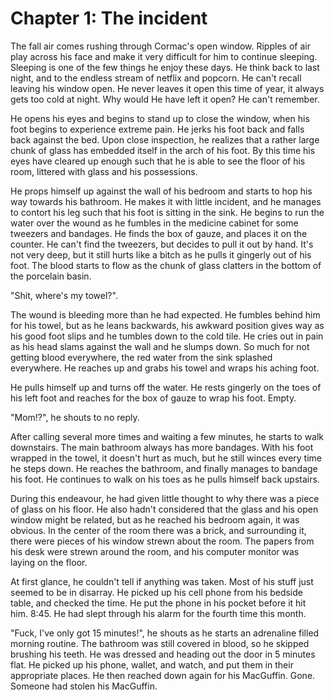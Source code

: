 # Chapter 1: The incident

The fall air comes rushing through Cormac's open window. Ripples of air play across his face and
make it very difficult for him to continue sleeping. Sleeping is one of the few things he enjoy
these days.  He think back to last night, and to the endless stream of netflix and popcorn. He can't
recall leaving his window open. He never leaves it open this time of year, it always gets too cold
at night. Why would He have left it open? He can't remember.

He opens his eyes and begins to stand up to close the window, when his foot begins to experience
extreme pain. He jerks his foot back and falls back against the bed. Upon close inspection, he
realizes that a rather large chunk of glass has embedded itself in the arch of his foot. By this
time his eyes have cleared up enough such that he is able to see the floor of his room, littered
with glass and his possessions.

He props himself up against the wall of his bedroom and starts to hop his way towards his bathroom.
He makes it with little incident, and he manages to contort his leg such that his foot is sitting in
the sink. He begins to run the water over the wound as he fumbles in the medicine cabinet for some
tweezers and bandages. He finds the box of gauze, and places it on the counter. He can't find the
tweezers, but decides to pull it out by hand. It's not very deep, but it still hurts like a bitch as
he pulls it gingerly out of his foot. The blood starts to flow as the chunk of glass clatters in the
bottom of the porcelain basin.

"Shit, where's my towel?".

The wound is bleeding more than he had expected. He fumbles behind him for his towel, but as he
leans backwards, his awkward position gives way as his good foot slips and he tumbles down to the
cold tile. He cries out in pain as his head slams against the wall and he slumps down. So much for
not getting blood everywhere, the red water from the sink splashed everywhere. He reaches up and
grabs his towel and wraps his aching foot.

He pulls himself up and turns off the water. He rests gingerly on the toes of his left foot and
reaches for the box of gauze to wrap his foot. Empty.

"Mom!?", he shouts to no reply.

After calling several more times and waiting a few minutes, he starts to walk downstairs. The main
bathroom always has more bandages. With his foot wrapped in the towel, it doesn't hurt as much, but
he still winces every time he steps down. He reaches the bathroom, and finally manages to bandage
his foot. He continues to walk on his toes as he pulls himself back upstairs.

During this endeavour, he had given little thought to why there was a piece of glass on his floor.
He also hadn't considered that the glass and his open window might be related, but as he reached his
bedroom again, it was obvious. In the center of the room there was a brick, and surrounding it,
there were pieces of his window strewn about the room. The papers from his desk were strewn around
the room, and his computer monitor was laying on the floor.

At first glance, he couldn't tell if anything was taken. Most of his stuff just seemed to be in
disarray. He picked up his cell phone from his bedside table, and checked the time. He put the phone
in his pocket before it hit him. 8:45. He had slept through his alarm for the fourth time this
month.

"Fuck, I've only got 15 minutes!", he shouts as he starts an adrenaline filled morning routine. The
bathroom was still covered in blood, so he skipped brushing his teeth. He was dressed and heading
out the door in 5 minutes flat. He picked up his phone, wallet, and watch, and put them in their
appropriate places. He then reached down again for his MacGuffin. Gone. Someone had stolen his
MacGuffin.
